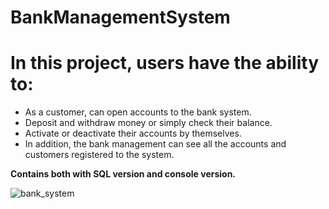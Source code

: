 # BankManagementSystem
<h1>In this project, users have the ability to: </h1>

* As a customer, can open accounts to the bank system.
* Deposit and withdraw money or simply check their balance.
* Activate or deactivate their accounts by themselves.
* In addition, the bank management can see all the accounts and customers registered to the system.

**Contains both with SQL version and console version.**

![bank_system](https://github.com/rizacan-ozcan/BankManagementSystem/assets/159938012/baebf3ab-b91f-4759-b578-30ad5f74fa01)
